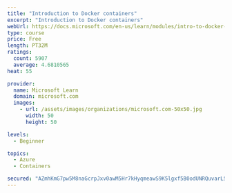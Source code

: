 ```yaml
---
title: "Introduction to Docker containers"
excerpt: "Introduction to Docker containers"
webUrl: https://docs.microsoft.com/en-us/learn/modules/intro-to-docker-containers/
type: course
price: Free
length: PT32M
ratings:
  count: 5907
  average: 4.6810565
heat: 55

provider:
  name: Microsoft Learn
  domain: microsoft.com
  images:
    - url: /assets/images/organizations/microsoft.com-50x50.jpg
      width: 50
      height: 50

levels:
  - Beginner

topics:
  - Azure
  - Containers

secured: "AZmhKmG7pw5M8naGcrpJxv0awM5Hr7kHyqmeawS9K5lgxf5B0odUNRQuvarLSTxn3xZU5Z3WgVucmSeHuKx3T+3SYVrsicZqynHWfpD88pG8C0Qv+3s91emA5V92qxkF64Kf6M2129SE6ZlRwNB4k6OldNvG60VQgyEEuGLPnmgj3XLy2nl3DNr5N07gtjm8jst2nOMUbqayIECizB4Ot/s1JHoGNJsD/iEhIbbwnnmRi1ccsK23B62Sx0LcbOsEIdgLA38nUWyd6DaozRTKUqhgb4ovyB0FmKVZgqujZxAAvPNOyYjCfIx+2FFplybhBmD2CLqUsVSrO2InhZTD8JuNFKU4qFYHKftPzai1h5cioTp/WOsyqylo4Wre4E+t//DIECTKOnGayckUZlVqcxTtbpNxK2KD4gwygX8UXPo=;2vUHODMp/XpkxekEPGUybg=="
---
```



